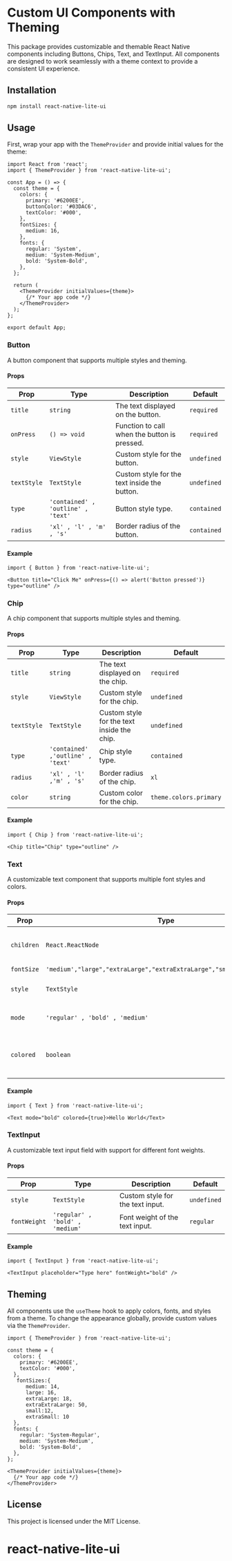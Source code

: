 
# Custom UI Components with Theming

This package provides customizable and themable React Native components including Buttons, Chips, Text, and TextInput. All components are designed to work seamlessly with a theme context to provide a consistent UI experience.

## Installation

```bash
npm install react-native-lite-ui
```

## Usage

First, wrap your app with the `ThemeProvider` and provide initial values for the theme:

```tsx
import React from 'react';
import { ThemeProvider } from 'react-native-lite-ui';

const App = () => {
  const theme = {
    colors: {
      primary: '#6200EE',
      buttonColor: '#03DAC6',
      textColor: '#000',
    },
    fontSizes: {
      medium: 16,
    },
    fonts: {
      regular: 'System',
      medium: 'System-Medium',
      bold: 'System-Bold',
    },
  };

  return (
    <ThemeProvider initialValues={theme}>
      {/* Your app code */}
    </ThemeProvider>
  );
};

export default App;
```

### Button

A button component that supports multiple styles and theming.

#### Props

| Prop       | Type                                  | Description                                         | Default     |
|------------|---------------------------------------|-----------------------------------------------------|-------------|
| `title`    | `string`                              | The text displayed on the button.                   | `required`  |
| `onPress`  | `() => void`                          | Function to call when the button is pressed.         | `required`  |
| `style`    | `ViewStyle`                           | Custom style for the button.                        | `undefined` |
| `textStyle`| `TextStyle`                           | Custom style for the text inside the button.        | `undefined` |
| `type`     | `'contained' , 'outline' , 'text'`       | Button style type.                                  | `contained` |
| `radius`   | `'xl' , 'l' , 'm' , 's'`               | Border radius of the button.                        | `contained` |

#### Example

```tsx
import { Button } from 'react-native-lite-ui';

<Button title="Click Me" onPress={() => alert('Button pressed')} type="outline" />
```

### Chip

A chip component that supports multiple styles and theming.

#### Props

| Prop       | Type                                  | Description                                         | Default     |
|------------|---------------------------------------|-----------------------------------------------------|-------------|
| `title`    | `string`                              | The text displayed on the chip.                     | `required`  |
| `style`    | `ViewStyle`                           | Custom style for the chip.                          | `undefined` |
| `textStyle`| `TextStyle`                           | Custom style for the text inside the chip.          | `undefined` |
| `type`     | `'contained' ,'outline' , 'text'`       | Chip style type.                                    | `contained` |
| `radius`   | `'xl' , 'l' ,'m' , 's'`               | Border radius of the chip.                          | `xl`        |
| `color`    | `string`                              | Custom color for the chip.                          | `theme.colors.primary` |

#### Example

```tsx
import { Chip } from 'react-native-lite-ui';

<Chip title="Chip" type="outline" />
```

### Text

A customizable text component that supports multiple font styles and colors.

#### Props

| Prop       | Type                                  | Description                                         | Default     |
|------------|---------------------------------------|-----------------------------------------------------|-------------|
| `children` | `React.ReactNode`                     | The text content inside the component.              | `required`  |
| `fontSize` | `'medium',"large","extraLarge","extraExtraLarge","small","extraSmall"`                     | Font Size.              | `medium`  |
| `style`    | `TextStyle ` | Custom style for the text.                          | `undefined` |
| `mode`     | `'regular' , 'bold' , 'medium'`       | Font weight/style of the text.                      | `regular`   |
| `colored`  | `boolean`                             | Whether to use the primary color from the theme.    | `false`     |

#### Example

```tsx
import { Text } from 'react-native-lite-ui';

<Text mode="bold" colored={true}>Hello World</Text>
```

### TextInput

A customizable text input field with support for different font weights.

#### Props

| Prop       | Type                                  | Description                                         | Default     |
|------------|---------------------------------------|-----------------------------------------------------|-------------|
| `style`    | `TextStyle`                           | Custom style for the text input.                    | `undefined` |
| `fontWeight`| `'regular' , 'bold' , 'medium'`       | Font weight of the text input.                      | `regular`   |

#### Example

```tsx
import { TextInput } from 'react-native-lite-ui';

<TextInput placeholder="Type here" fontWeight="bold" />
```

## Theming

All components use the `useTheme` hook to apply colors, fonts, and styles from a theme. To change the appearance globally, provide custom values via the `ThemeProvider`.

```tsx
import { ThemeProvider } from 'react-native-lite-ui';

const theme = {
  colors: {
    primary: '#6200EE',
    textColor: '#000',
  },
   fontSizes:{
      medium: 14,
      large: 16,
      extraLarge: 18,
      extraExtraLarge: 50,
      small:12,
      extraSmall: 10
  },
  fonts: {
    regular: 'System-Regular',
    medium: 'System-Medium',
    bold: 'System-Bold',
  },
};

<ThemeProvider initialValues={theme}>
  {/* Your app code */}
</ThemeProvider>
```

## License

This project is licensed under the MIT License.
# react-native-lite-ui

